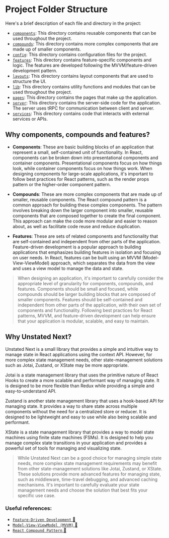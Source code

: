 # Project Folder Structure

Here's a brief description of each file and directory in the project:

- [`components`](./components/README.md): This directory contains reusable components that can be used throughout the project.
- [`compounds`](./compounds/README.md): This directory contains more complex components that are made up of smaller components.
- [`config`](./config/README.md): This directory contains configuration files for the project.
- [`features`](./features/README.md): This directory contains feature-specific components and logic. The features are developed following the MVVM/feature-driven development pattern.
- [`layouts`](./layouts/README.md): This directory contains layout components that are used to structure the UI.
- [`lib`](./lib/README.md): This directory contains utility functions and modules that can be used throughout the project.
- [`pages`](./pages/README.md): This directory contains the pages that make up the application.
- [`server`](./server/README.md): This directory contains the server-side code for the application. The server uses tRPC for communication between client and server.
- [`services`](./services/README.md): This directory contains code that interacts with external services or APIs.

## Why components, compounds and features?

- **Components**: These are basic building blocks of an application that represent a small, self-contained unit of functionality. In React, components can be broken down into presentational components and container components. Presentational components focus on how things look, while container components focus on how things work. When designing components for large-scale applications, it's important to follow best practices for React patterns, such as the render props pattern or the higher-order component pattern.

- **Compounds**: These are more complex components that are made up of smaller, reusable components. The React compound pattern is a common approach for building these complex components. The pattern involves breaking down the larger component into smaller, reusable components that are composed together to create the final component. This approach can make the code more modular and easier to reason about, as well as facilitate code reuse and reduce duplication.

- **Features**: These are sets of related components and functionality that are self-contained and independent from other parts of the application. Feature-driven development is a popular approach to building applications that emphasizes building features in isolation and focusing on user needs. In React, features can be built using an MVVM (Model-View-ViewModel) approach, which separates the data from the view and uses a view model to manage the data and state.

> When designing an application, it's important to carefully consider the appropriate level of granularity for components, compounds, and features. Components should be small and focused, while compounds should be larger building blocks that are composed of smaller components. Features should be self-contained and independent from other parts of the application, with their own set of components and functionality. Following best practices for React patterns, MVVM, and feature-driven development can help ensure that your application is modular, scalable, and easy to maintain.

## Why Unstated Next?

Unstated Next is a small library that provides a simple and intuitive way to manage state in React applications using the context API. However, for more complex state management needs, other state-management solutions such as Jotai, Zustand, or XState may be more appropriate.

Jotai is a state management library that uses the primitive nature of React Hooks to create a more scalable and performant way of managing state. It is designed to be more flexible than Redux while providing a simple and easy-to-understand API.

Zustand is another state management library that uses a hook-based API for managing state. It provides a way to share state across multiple components without the need for a centralized store or reducer. It is designed to be lightweight and easy to use while also being scalable and performant.

XState is a state management library that provides a way to model state machines using finite state machines (FSMs). It is designed to help you manage complex state transitions in your application and provides a powerful set of tools for managing and visualizing state.

> While Unstated Next can be a good choice for managing simple state needs, more complex state management requirements may benefit from other state-management solutions like Jotai, Zustand, or XState. These solutions provide more advanced features for managing state, such as middleware, time-travel debugging, and advanced caching mechanisms. It's important to carefully evaluate your state management needs and choose the solution that best fits your specific use case.

### Useful references:

- [`Feature-Driven Development` 🔗](https://en.wikipedia.org/wiki/Feature-driven_development)
- [`Model-View-ViewModel (MVVM)` 🔗](https://en.wikipedia.org/wiki/docs/advanced/patterns/)
- [`React Compound Pattern` 🔗](https://www.patterns.dev/posts/compound-pattern)

